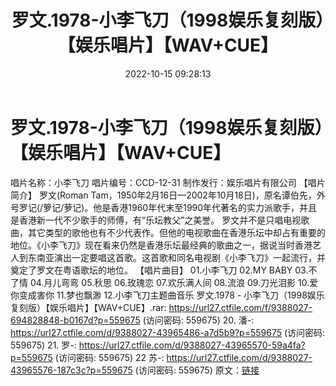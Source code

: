 ﻿---
title: 罗文.1978-小李飞刀（1998娱乐复刻版）【娱乐唱片】【WAV+CUE】
date: 2022-10-15 09:28:13
categories: WAV车载音乐、镜像
tags: 华语中文
---
# 罗文.1978-小李飞刀（1998娱乐复刻版）【娱乐唱片】【WAV+CUE】

唱片名称：小李飞刀
唱片编号：CCD-12-31
制作发行：娱乐唱片有限公司
【唱片简介】
罗文(Roman
Tam，1950年2月16日—2002年10月18日)，原名谭伯先，外号罗记(/箩记/萝记)。他是香港1960年代末至1990年代著名的实力派歌手，并且是香港新一代不少歌手的师傅，有“乐坛教父”之美誉。
罗文并不是只唱电视歌曲，其它类型的歌他也有不少代表作。但他的电视歌曲在香港乐坛中却占有重要的地位。《小李飞刀》现在看来仍然是香港乐坛最经典的歌曲之一，据说当时香港艺人到东南亚演出一定要唱这首歌。这首歌和同名电视剧《小李飞刀》一起流行，并奠定了罗文在粤语歌坛的地位。
【唱片曲目】
01.小李飞刀
02.MY BABY
03.不了情
04.月儿弯弯
05.秋思
06.玫瑰恋
07.欢乐满人间
08.流浪
09.刀光泪影
10.爱你变成害你
11.梦也飘渺
12.小李飞刀主题曲音乐
罗文.1978 -
小李飞刀（1998娱乐复刻版）【娱乐唱片】【WAV+CUE】.rar: https://url27.ctfile.com/f/9388027-694828848-b0167d?p=559675
(访问密码: 559675)
20. 潘-: https://url27.ctfile.com/d/9388027-43965486-a7d5b9?p=559675
(访问密码: 559675)
21. 罗-: https://url27.ctfile.com/d/9388027-43965570-59a4fa?p=559675
(访问密码: 559675)
22 苏-: https://url27.ctfile.com/d/9388027-43965576-187c3c?p=559675
(访问密码: 559675)
原文：[链接](https://blog.sina.com.cn/s/blog_1647c7e7601030zw9.html)